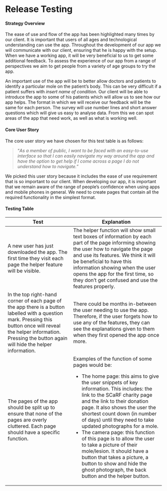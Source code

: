 # Release Testing

#### Strategy Overview
The ease of use and flow of the app has been highlighted many times by our client. It is important that users of all ages and technological understanding can use the app. Throughout the development of our app we will communicate with our client, ensuring that he is happy with the setup. When we have a working app, it will be very beneficial to us to get some additional feedback. To assess the experience of our app from a range of perspectives we aim to get people from a variety of age groups to try the app.

An important use of the app will be to better allow doctors and patients to identify a particular mole on the patient’s body. This can be very difficult if a patient suffers with *insert name of condition*. Our client will be able to introduce the app to some of his patients which will allow us to see how our app helps. The format in which we will receive our feedback will be the same for each person. The survey will use number lines and short answer questions which will give us easy to analyse data. From this we can spot areas of the app that need work, as well as what is working well.

#### Core User Story
The core user story we have chosen for this test table is as follows:
>“*As a member of public, I want to be faced with an easy-to-use interface so that I can easily navigate my way around the app and have the option to get help if I come across a page I do not understand how to navigate.”*

We picked this user story because it includes the ease of use requirement that is so important to our client. When developing our app, it is important that we remain aware of the range of people’s confidence when using apps and mobile phones in general. We need to create pages that contain all the required functionality in the simplest format.

#### Testing Table
Test | Explanation
-----|------------
A new user has just downloaded the app. The first time they visit each page the helper feature will be visible. | The helper function will show small text boxes of information by each part of the page informing showing the user how to navigate the page and use its features. We think it will be beneficial to have this information showing when the user opens the app for the first time, so they don’t get confused and use the features properly. 
In the top right-hand corner of each page of the app there is a button labelled with a question mark. Pressing this button once will reveal the helper information. Pressing the button again will hide the helper information. | There could be months in-between the user needing to use the app. Therefore, if the user forgets how to use any of the features, they can see the explanations given to them when they first opened the app once more. 
The pages of the app should be split up to ensure that none of the pages are overly cluttered. Each page should have a specific function. | Examples of the function of some pages would be: <ul><li>The home page: this aims to give the user snippets of key information. This includes: the link to the SCaRF charity page and the link to their donation page. It also shows the user the shortest count down (in number of days) until they need to take updated photographs for a mole.</li><li>The camera page: this function of this page is to allow the user to take a picture of their mole/lesion. It should have a button that takes a picture, a button to show and hide the ghost photograph, the back button and the helper button.</li></ul>
